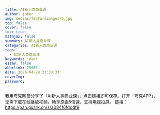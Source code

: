```yaml
---
title: AI新人类商业课
author: joker
img: medias/featureimages/5.jpg
top: false
cover: false
toc: true
mathjax: false
summary: AI新人类商业课
categories: AI新人类商业课
tags:
  - AI新人类商业课
keywords: joker
essay: false
abbrlink: 25666
date: 2025-04-20 23:39:37
coverImg:
password:
---
```


我用夸克网盘分享了「AI新人类商业课」，点击链接即可保存。打开「夸克APP」，无需下载在线播放视频，畅享原画5倍速，支持电视投屏。
链接：https://pan.quark.cn/s/a084f6fdddf9
